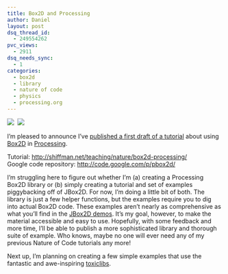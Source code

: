 ```yaml
---
title: Box2D and Processing
author: Daniel
layout: post
dsq_thread_id:
  - 249554262
pvc_views:
  - 2911
dsq_needs_sync:
  - 1
categories:
  - box2d
  - library
  - nature of code
  - physics
  - processing.org
---
```

<p><img src="http://shiffman.net/itp/classes/nature/box2d_2010/boxes.jpg"/>&nbsp; <img src="http://shiffman.net/itp/classes/nature/box2d_2010/blob.jpg"/></p>
<p>I&#8217;m pleased to announce I&#8217;ve <a href="http://shiffman.net/teaching/nature/box2d-processing/">published a first draft of a tutorial</a> about using <a href="http://www.box2d.org/">Box2D</a> in <a href="http://www.processing.org">Processing</a>. </p>
<p>Tutorial: <a href="http://shiffman.net/teaching/nature/box2d-processing/">http://shiffman.net/teaching/nature/box2d-processing/</a><br />
Google code repository: <a href="http://code.google.com/p/pbox2d/">http://code.google.com/p/pbox2d/</a></p>
<p>I&#8217;m struggling here to figure out whether I&#8217;m (a) creating a Processing Box2D library or (b) simply creating a tutorial and set of examples piggybacking off of JBox2D.  For now, I&#8217;m doing a little bit of both.  The library is just a few helper functions, but the examples require you to dig into actual Box2D code.  These examples aren&#8217;t nearly as comprehensive as what you&#8217;ll find in the <a href="http://jbox2d.org">JBox2D demos</a>.  It&#8217;s my goal, however, to make the material accessible and easy to use.  Hopefully, with some feedback and more time, I&#8217;ll be able to publish a more sophisticated library and thorough suite of example.  Who knows, maybe no one will ever need any of my previous Nature of Code tutorials any more!</p>
<p>Next up, I&#8217;m planning on creating a few simple examples that use the fantastic and awe-inspiring <a href="http://toxiclibs.org/">toxiclibs</a>.</p>
